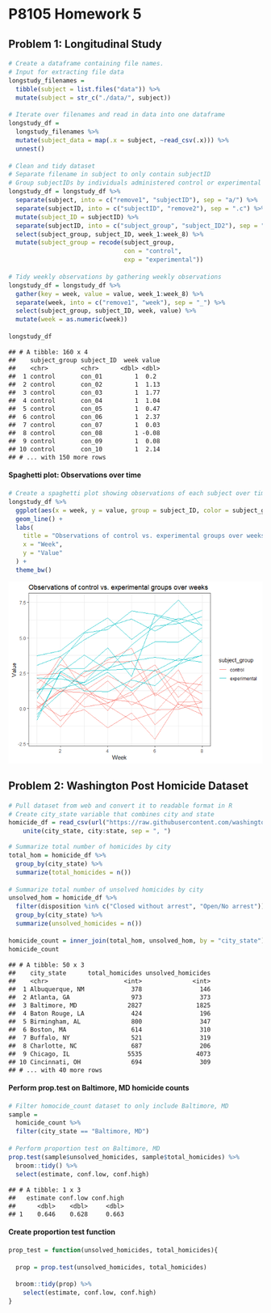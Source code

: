 P8105 Homework 5
================

Problem 1: Longitudinal Study
-----------------------------

``` r
# Create a dataframe containing file names.
# Input for extracting file data
longstudy_filenames = 
  tibble(subject = list.files("data")) %>% 
  mutate(subject = str_c("./data/", subject))

# Iterate over filenames and read in data into one dataframe
longstudy_df = 
  longstudy_filenames %>% 
  mutate(subject_data = map(.x = subject, ~read_csv(.x))) %>% 
  unnest()

# Clean and tidy dataset
# Separate filename in subject to only contain subjectID
# Group subjectIDs by individuals administered control or experimental arm
longstudy_df = longstudy_df %>% 
  separate(subject, into = c("remove1", "subjectID"), sep = "a/") %>% 
  separate(subjectID, into = c("subjectID", "remove2"), sep = ".c") %>%
  mutate(subject_ID = subjectID) %>% 
  separate(subjectID, into = c("subject_group", "subject_ID2"), sep = "_") %>% 
  select(subject_group, subject_ID, week_1:week_8) %>% 
  mutate(subject_group = recode(subject_group, 
                                con = "control", 
                                exp = "experimental"))

# Tidy weekly observations by gathering weekly observations
longstudy_df = longstudy_df %>% 
  gather(key = week, value = value, week_1:week_8) %>% 
  separate(week, into = c("remove1", "week"), sep = "_") %>% 
  select(subject_group, subject_ID, week, value) %>% 
  mutate(week = as.numeric(week))
  
longstudy_df
```

    ## # A tibble: 160 x 4
    ##    subject_group subject_ID  week value
    ##    <chr>         <chr>      <dbl> <dbl>
    ##  1 control       con_01         1  0.2 
    ##  2 control       con_02         1  1.13
    ##  3 control       con_03         1  1.77
    ##  4 control       con_04         1  1.04
    ##  5 control       con_05         1  0.47
    ##  6 control       con_06         1  2.37
    ##  7 control       con_07         1  0.03
    ##  8 control       con_08         1 -0.08
    ##  9 control       con_09         1  0.08
    ## 10 control       con_10         1  2.14
    ## # ... with 150 more rows

#### Spaghetti plot: Observations over time

``` r
# Create a spaghetti plot showing observations of each subject over time
longstudy_df %>% 
  ggplot(aes(x = week, y = value, group = subject_ID, color = subject_group)) + 
  geom_line() + 
  labs(
    title = "Observations of control vs. experimental groups over weeks", 
    x = "Week", 
    y = "Value"
  ) + 
  theme_bw()
```

![](p8105_hw5_azz2107_files/figure-markdown_github/plot1-1.png)

Problem 2: Washington Post Homicide Dataset
-------------------------------------------

``` r
# Pull dataset from web and convert it to readable format in R
# Create city_state variable that combines city and state
homicide_df = read_csv(url("https://raw.githubusercontent.com/washingtonpost/data-homicides/master/homicide-data.csv")) %>% 
    unite(city_state, city:state, sep = ", ") 
```

``` r
# Summarize total number of homicides by city
total_hom = homicide_df %>% 
  group_by(city_state) %>% 
  summarize(total_homicides = n())

# Summarize total number of unsolved homicides by city
unsolved_hom = homicide_df %>% 
  filter(disposition %in% c("Closed without arrest", "Open/No arrest")) %>% 
  group_by(city_state) %>% 
  summarize(unsolved_homicides = n())

homicide_count = inner_join(total_hom, unsolved_hom, by = "city_state")
homicide_count
```

    ## # A tibble: 50 x 3
    ##    city_state      total_homicides unsolved_homicides
    ##    <chr>                     <int>              <int>
    ##  1 Albuquerque, NM             378                146
    ##  2 Atlanta, GA                 973                373
    ##  3 Baltimore, MD              2827               1825
    ##  4 Baton Rouge, LA             424                196
    ##  5 Birmingham, AL              800                347
    ##  6 Boston, MA                  614                310
    ##  7 Buffalo, NY                 521                319
    ##  8 Charlotte, NC               687                206
    ##  9 Chicago, IL                5535               4073
    ## 10 Cincinnati, OH              694                309
    ## # ... with 40 more rows

#### Perform prop.test on Baltimore, MD homicide counts

``` r
# Filter homocide_count dataset to only include Baltimore, MD
sample = 
  homicide_count %>% 
  filter(city_state == "Baltimore, MD")

# Perform proportion test on Baltimore, MD
prop.test(sample$unsolved_homicides, sample$total_homicides) %>% 
  broom::tidy() %>% 
  select(estimate, conf.low, conf.high)
```

    ## # A tibble: 1 x 3
    ##   estimate conf.low conf.high
    ##      <dbl>    <dbl>     <dbl>
    ## 1    0.646    0.628     0.663

#### Create proportion test function

``` r
prop_test = function(unsolved_homicides, total_homicides){
  
  prop = prop.test(unsolved_homicides, total_homicides)
  
  broom::tidy(prop) %>% 
    select(estimate, conf.low, conf.high)
}
```
